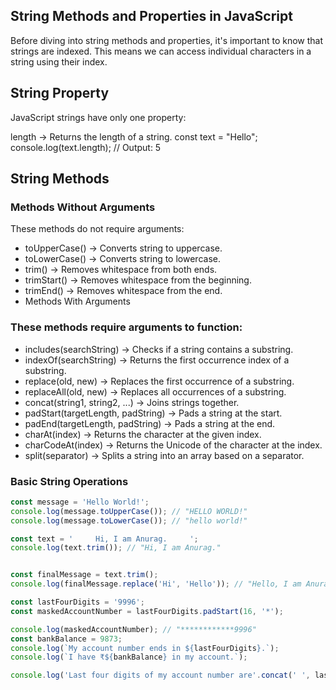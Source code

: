 ## String Methods and Properties in JavaScript
Before diving into string methods and properties, it's important to know that strings are indexed. This means we can access individual characters in a string using their index.

## String Property
JavaScript strings have only one property:

length → Returns the length of a string.
const text = "Hello";
console.log(text.length); // Output: 5


## String Methods
### Methods Without Arguments
These methods do not require arguments:

- toUpperCase() → Converts string to uppercase.
- toLowerCase() → Converts string to lowercase.
- trim() → Removes whitespace from both ends.
- trimStart() → Removes whitespace from the beginning.
- trimEnd() → Removes whitespace from the end.
- Methods With Arguments


### These methods require arguments to function:

- includes(searchString) → Checks if a string contains a substring.
- indexOf(searchString) → Returns the first occurrence index of a substring.
- replace(old, new) → Replaces the first occurrence of a substring.
- replaceAll(old, new) → Replaces all occurrences of a substring.
- concat(string1, string2, ...) → Joins strings together.
- padStart(targetLength, padString) → Pads a string at the start.
- padEnd(targetLength, padString) → Pads a string at the end.
- charAt(index) → Returns the character at the given index.
- charCodeAt(index) → Returns the Unicode of the character at the index.
- split(separator) → Splits a string into an array based on a separator.

  
### Basic String Operations
```javaScript
const message = 'Hello World!';
console.log(message.toUpperCase()); // "HELLO WORLD!"
console.log(message.toLowerCase()); // "hello world!"

const text = '     Hi, I am Anurag.     ';
console.log(text.trim()); // "Hi, I am Anurag."


const finalMessage = text.trim();
console.log(finalMessage.replace('Hi', 'Hello')); // "Hello, I am Anurag."

const lastFourDigits = '9996';
const maskedAccountNumber = lastFourDigits.padStart(16, '*');

console.log(maskedAccountNumber); // "************9996"
const bankBalance = 9873;
console.log(`My account number ends in ${lastFourDigits}.`); 
console.log(`I have ₹${bankBalance} in my account.`);

console.log('Last four digits of my account number are'.concat(' ', lastFourDigits));
```
